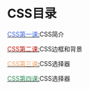 # CSS目录

[<font color="royalblue">CSS第一课</font>:](./1.md)CSS简介

[<font color="crimeson">CSS第二课</font>:](./2.md)CSS边框和背景

[<font color="sandybrown">CSS第三课</font>:](./3.md)CSS选择器

[<font color="seagreen">CSS第四课</font>:](./4.md)CSS选择器